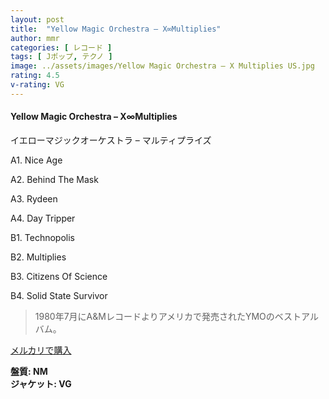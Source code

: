 ```yaml
---
layout: post
title:  "Yellow Magic Orchestra – X∞Multiplies"
author: mmr
categories: [ レコード ]
tags: [ Jポップ, テクノ ]
image: ../assets/images/Yellow Magic Orchestra – X Multiplies US.jpg
rating: 4.5
v-rating: VG
---
```


#### Yellow Magic Orchestra – X∞Multiplies

イエローマジックオーケストラ – マルティプライズ

A1. Nice Age

A2. Behind The Mask

A3. Rydeen

A4. Day Tripper

B1. Technopolis

B2. Multiplies

B3. Citizens Of Science

B4. Solid State Survivor

> 1980年7月にA&Mレコードよりアメリカで発売されたYMOのベストアルバム。

[メルカリで購入](https://jp.mercari.com/item/m67524717160)

<div class="mt-4 mb-4 d-flex align-items-center">
<strong class="mr-1">盤質: NM</strong>
</div>
<div class="mt-4 mb-4 d-flex align-items-center">
<strong class="mr-1">ジャケット: VG</strong>
</div>
